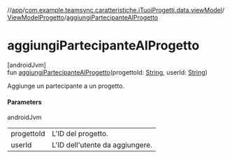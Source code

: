 //[app](../../../index.md)/[com.example.teamsync.caratteristiche.iTuoiProgetti.data.viewModel](../index.md)/[ViewModelProgetto](index.md)/[aggiungiPartecipanteAlProgetto](aggiungi-partecipante-al-progetto.md)

# aggiungiPartecipanteAlProgetto

[androidJvm]\
fun [aggiungiPartecipanteAlProgetto](aggiungi-partecipante-al-progetto.md)(progettoId: [String](https://kotlinlang.org/api/latest/jvm/stdlib/kotlin/-string/index.html), userId: [String](https://kotlinlang.org/api/latest/jvm/stdlib/kotlin/-string/index.html))

Aggiunge un partecipante a un progetto.

#### Parameters

androidJvm

| | |
|---|---|
| progettoId | L'ID del progetto. |
| userId | L'ID dell'utente da aggiungere. |
